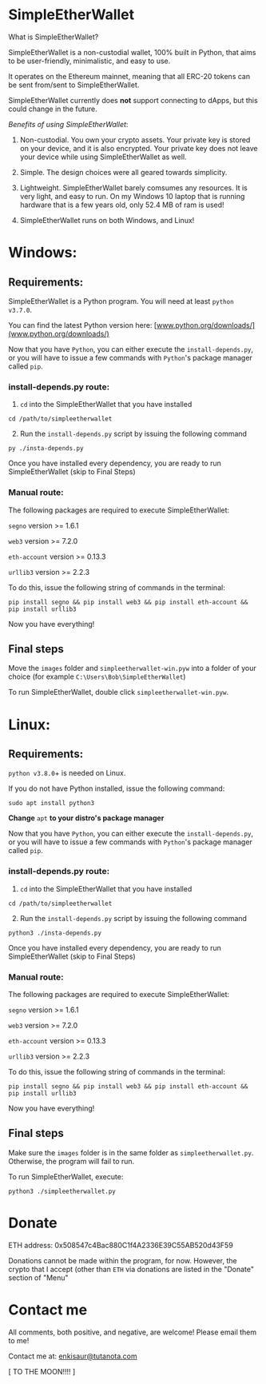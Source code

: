 # SimpleEtherWallet

What is SimpleEtherWallet?

SimpleEtherWallet is a non-custodial wallet, 100% built in Python, that aims to be user-friendly, minimalistic, and easy to use.

It operates on the Ethereum mainnet, meaning that all ERC-20 tokens can be sent from/sent to SimpleEtherWallet.

SimpleEtherWallet currently does **not** support connecting to dApps, but this could change in the future.

*Benefits of using SimpleEtherWallet*:
1. Non-custodial. You own your crypto assets. Your private key is stored on your device, and it is also encrypted. Your private key does not leave your device while using SimpleEtherWallet as well.

2. Simple. The design choices were all geared towards simplicity.

3. Lightweight. SimpleEtherWallet barely comsumes any resources. It is very light, and easy to run.
    On my Windows 10 laptop that is running hardware that is a few years old, only 52.4 MB of ram is used!

4. SimpleEtherWallet runs on both Windows, and Linux!

# Windows:

## Requirements:
SimpleEtherWallet is a Python program. You will need at least `python v3.7.0`.

You can find the latest Python version here: [www.python.org/downloads/](www.python.org/downloads/)

Now that you have `Python`, you can either execute the `install-depends.py`, or
you will have to issue a few commands with `Python`'s package manager called `pip`.

### install-depends.py route:
1. `cd` into the SimpleEtherWallet that you have installed

```
cd /path/to/simpleetherwallet
```

2. Run the `install-depends.py` script by issuing the following command

```
py ./insta-depends.py
```

Once you have installed every dependency, you are ready to run SimpleEtherWallet (skip to Final Steps)

### Manual route:
The following packages are required to execute SimpleEtherWallet:

`segno` version >= 1.6.1

`web3` version >= 7.2.0

`eth-account` version >= 0.13.3

`urllib3` version >= 2.2.3

To do this, issue the following string of commands in the terminal:

```
pip install segno && pip install web3 && pip install eth-account && pip install urllib3
```

Now you have everything!

## Final steps
Move the `images` folder and `simpleetherwallet-win.pyw` into a folder of your choice (for example `C:\Users\Bob\SimpleEtherWallet`)

To run SimpleEtherWallet, double click `simpleetherwallet-win.pyw`.

# Linux:

## Requirements:
`python v3.8.0`+ is needed on Linux.

If you do not have Python installed, issue the following command:

```
sudo apt install python3
```

**Change** `apt` **to your distro's package manager**

Now that you have `Python`, you can either execute the `install-depends.py`, or
you will have to issue a few commands with `Python`'s package manager called `pip`.

### install-depends.py route:
1. `cd` into the SimpleEtherWallet that you have installed

```
cd /path/to/simpleetherwallet
```

2. Run the `install-depends.py` script by issuing the following command

```
python3 ./insta-depends.py
```

Once you have installed every dependency, you are ready to run SimpleEtherWallet (skip to Final Steps)

### Manual route:
The following packages are required to execute SimpleEtherWallet:

`segno` version >= 1.6.1

`web3` version >= 7.2.0

`eth-account` version >= 0.13.3

`urllib3` version >= 2.2.3

To do this, issue the following string of commands in the terminal:

```
pip install segno && pip install web3 && pip install eth-account && pip install urllib3
```

Now you have everything!

## Final steps
Make sure the `images` folder is in the same folder as `simpleetherwallet.py`. Otherwise, the program will fail to run.

To run SimpleEtherWallet, execute:

```
python3 ./simpleetherwallet.py
```

# Donate

ETH address: 0x508547c4Bac880C1f4A2336E39C55AB520d43F59

Donations cannot be made within the program, for now. However, the crypto that I accept (other than `ETH` via donations are listed in the "Donate" section of "Menu"

# Contact me

All comments, both positive, and negative, are welcome! Please email them to me!

Contact me at: <enkisaur@tutanota.com>

[ TO THE MOON!!!! ]
